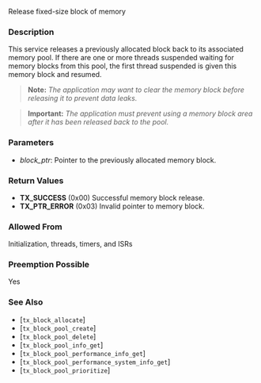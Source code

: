 Release fixed-size block of memory

### Description

This service releases a previously allocated block back to its associated memory pool. If there are one or more threads suspended waiting for memory blocks from this pool, the first thread suspended is given this memory block and resumed.

> **Note:** *The application may want to clear the memory block before releasing it to prevent data leaks.*

> **Important:** *The application must prevent using a memory block area after it has been released back to the pool.*

### Parameters

- *block_ptr*: Pointer to the previously allocated memory block.

### Return Values

- **TX_SUCCESS** (0x00) Successful memory block release.
- **TX_PTR_ERROR** (0x03) Invalid pointer to memory block.

### Allowed From

Initialization, threads, timers, and ISRs

### Preemption Possible

Yes

### See Also

- [`tx_block_allocate`]
- [`tx_block_pool_create`]
- [`tx_block_pool_delete`]
- [`tx_block_pool_info_get`]
- [`tx_block_pool_performance_info_get`]
- [`tx_block_pool_performance_system_info_get`]
- [`tx_block_pool_prioritize`]

